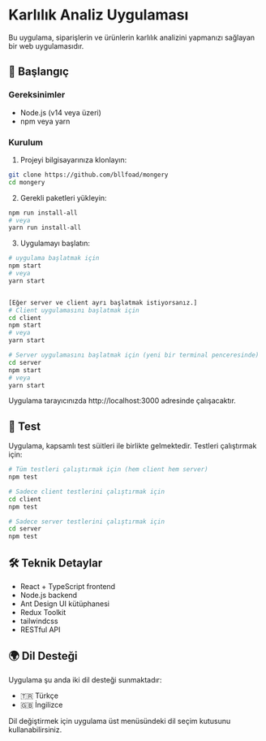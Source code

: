 # Karlılık Analiz Uygulaması

Bu uygulama, siparişlerin ve ürünlerin karlılık analizini yapmanızı sağlayan bir web uygulamasıdır.

## 🚀 Başlangıç

### Gereksinimler

- Node.js (v14 veya üzeri)
- npm veya yarn

### Kurulum

1. Projeyi bilgisayarınıza klonlayın:
```bash
git clone https://github.com/bllfoad/mongery
cd mongery
```

2. Gerekli paketleri yükleyin:
```bash
npm run install-all
# veya
yarn run install-all
```

3. Uygulamayı başlatın:
```bash
# uygulama başlatmak için
npm start
# veya
yarn start


[Eğer server ve client ayrı başlatmak istiyorsanız.]
# Client uygulamasını başlatmak için
cd client
npm start
# veya
yarn start

# Server uygulamasını başlatmak için (yeni bir terminal penceresinde)
cd server
npm start
# veya
yarn start
```

Uygulama tarayıcınızda http://localhost:3000 adresinde çalışacaktır.

## 🧪 Test

Uygulama, kapsamlı test süitleri ile birlikte gelmektedir. Testleri çalıştırmak için:

```bash
# Tüm testleri çalıştırmak için (hem client hem server)
npm test

# Sadece client testlerini çalıştırmak için
cd client
npm test

# Sadece server testlerini çalıştırmak için
cd server
npm test
```

## 🛠 Teknik Detaylar

- React + TypeScript frontend
- Node.js backend
- Ant Design UI kütüphanesi
- Redux Toolkit
- tailwindcss
- RESTful API

## 🌍 Dil Desteği

Uygulama şu anda iki dil desteği sunmaktadır:
- 🇹🇷 Türkçe
- 🇬🇧 İngilizce

Dil değiştirmek için uygulama üst menüsündeki dil seçim kutusunu kullanabilirsiniz.
